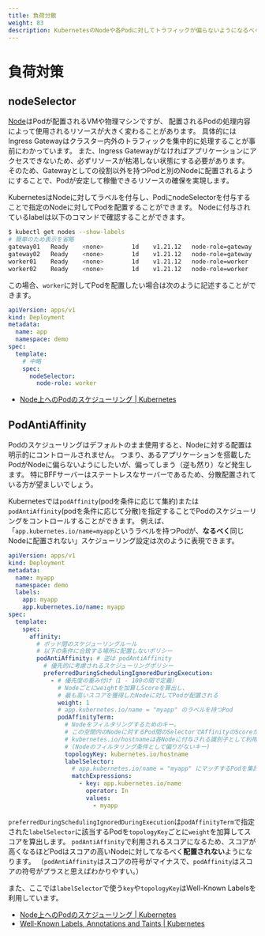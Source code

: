 ```yaml
---
title: 負荷分散
weight: 83
description: KubernetesのNodeや各Podに対してトラフィックが偏らないようになるべく分散される状態を構築します。
---
```


# 負荷対策

## nodeSelector

[Node](https://kubernetes.io/ja/docs/concepts/architecture/nodes/)はPodが配置されるVMや物理マシンですが、
配置されるPodの処理内容によって使用されるリソースが大きく変わることがあります。
具体的にはIngress Gatewayはクラスター内外のトラフィックを集中的に処理することが事前にわかっています。
また、Ingress Gatewayがなければアプリケーションにアクセスできないため、必ずリソースが枯渇しない状態にする必要があります。
そのため、Gatewayとしての役割以外を持つPodと別のNodeに配置されるようにすることで、Podが安定して稼働できるリソースの確保を実現します。

KubernetesはNodeに対してラベルを付与し、PodにnodeSelectorを付与することで指定のNodeに対してPodを配置することができます。
Nodeに付与されているlabelは以下のコマンドで確認することができます。

```bash
$ kubectl get nodes --show-labels
# 簡単のため表示を省略
gateway01   Ready    <none>        1d    v1.21.12   node-role=gateway
gateway02   Ready    <none>        1d    v1.21.12   node-role=gateway
worker01    Ready    <none>        1d    v1.21.12   node-role=worker
worker02    Ready    <none>        1d    v1.21.12   node-role=worker
```

この場合、`worker`に対してPodを配置したい場合は次のように記述することができます。

```yaml {linenos=true,hl_lines=["10-11"]}
apiVersion: apps/v1
kind: Deployment
metadata:
  name: app
  namespace: demo
spec:
  template:
    # 中略
    spec:
      nodeSelector:
        node-role: worker
```

* [Node上へのPodのスケジューリング | Kubernetes](https://kubernetes.io/ja/docs/concepts/scheduling-eviction/assign-pod-node/)

## PodAntiAffinity

Podのスケジューリングはデフォルトのまま使用すると、Nodeに対する配置は明示的にコントロールされません。
つまり、あるアプリケーションを搭載したPodがNodeに偏らないようにしたいが、偏ってしまう（逆も然り）など発生します。
特にBFFサーバーはステートレスなサーバーであるため、分散配置されている方が望ましいでしょう。

Kubernetesでは`podAffinity`(podを条件に応じて集約)または`podAntiAffinity`(podを条件に応じて分散)を指定することでPodのスケジューリングをコントロールすることができます。
例えば、「`app.kubernetes.io/name=myapp`というラベルを持つPodが、**なるべく**同じNodeに配置されない」スケジューリング設定は次のように表現できます。

```yaml {linenos=true,hl_lines=[8, "32-35"]}
apiVersion: apps/v1
kind: Deployment
metadata:
  name: myapp
  namespace: demo
  labels:
    app: myapp
    app.kubernetes.io/name: myapp
spec:
  template:
    spec:
      affinity:
        # ポッド間のスケジューリングルール
        # 以下の条件に合致する場所に配置しないポリシー
        podAntiAffinity: # 逆は podAntiAffinity
          # 優先的に考慮されるスケジューリングポリシー
          preferredDuringSchedulingIgnoredDuringExecution:
            - # 優先度の重み付け（1 - 100の間で定義）
              # Nodeごとにweightを加算しScoreを算出し、
              # 最も高いスコアを獲得したNodeに対してPodが配置される
              weight: 1
              # app.kubernetes.io/name = "myapp" のラベルを持つPod
              podAffinityTerm:
                # Nodeをフィルタリングするためのキー。
                # この空間内のNodeに対するPod間のSelectorでAffinityのScoreが計算される
                # kubernetes.io/hostnameは各Nodeに付与される識別子として利用できる
                # (Nodeのフィルタリング条件として偏りがないキー)
                topologyKey: kubernetes.io/hostname
                labelSelector:
                  # app.kubernetes.io/name = "myapp" にマッチするPodを集計対象とする
                  matchExpressions:
                    - key: app.kubernetes.io/name
                      operator: In
                      values:
                        - myapp
```

`preferredDuringSchedulingIgnoredDuringExecution`は`podAffinityTerm`で指定された`labelSelector`に該当するPodを`topologyKey`ごとに`weight`を加算してスコアを算出します。
`podAntiAffinity`で利用されるスコアになるため、スコアが高くなるほどPodはスコアの高いNodeに対してなるべく**配置されない**ようになります。
（`podAntiAffinity`はスコアの符号がマイナスで、`podAffinity`はスコアの符号がプラスと思えばわかりやすい。）

また、ここでは`labelSelector`で使う`key`や`topologyKey`はWell-Known Labelsを利用しています。

* [Node上へのPodのスケジューリング | Kubernetes](https://kubernetes.io/ja/docs/concepts/scheduling-eviction/assign-pod-node/)
* [Well-Known Labels, Annotations and Taints | Kubernetes](https://kubernetes.io/docs/reference/labels-annotations-taints/)
